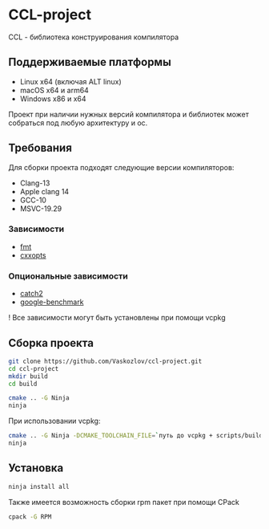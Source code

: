 # CCL-project

CCL - библиотека конструирования компилятора

## Поддерживаемые платформы

- Linux x64 (включая ALT linux)
- macOS x64 и arm64
- Windows x86 и x64

Проект при наличии нужных версий компилятора и библиотек может собраться под любую архитектуру и ос.

## Требования

Для сборки проекта подходят следующие версии компиляторов:

- Clang-13
- Apple clang 14
- GCC-10
- MSVC-19.29

### Зависимости

- [fmt](https://github.com/fmtlib/fmt)
- [cxxopts](https://github.com/jarro2783/cxxopts)

### Опциональные зависимости

- [catch2](https://github.com/catchorg/Catch2)
- [google-benchmark](https://github.com/google/benchmark)

! Все зависимости могут быть установлены при помощи vcpkg

## Сборка проекта

```bash
git clone https://github.com/Vaskozlov/ccl-project.git
cd ccl-project
mkdir build
cd build
```

```bash
cmake .. -G Ninja
ninja
```

При использовании vcpkg:

```bash
cmake .. -G Ninja -DCMAKE_TOOLCHAIN_FILE=`путь до vcpkg + scripts/buildsystems/vcpkg.cmake`
ninja
```

## Установка

```bash
ninja install all
```

Также имеется возможность сборки rpm пакет при помощи CPack

```bash
cpack -G RPM
```
